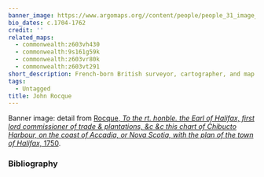```yaml
---
banner_image: https://www.argomaps.org//content/people/people_31_image_compress_100.jpg
bio_dates: c.1704-1762
credit: ''
related_maps:
  - commonwealth:z603vh430
  - commonwealth:9s161g59k
  - commonwealth:z603vr80k
  - commonwealth:z603vt291
short_description: French-born British surveyor, cartographer, and map seller
tags:
  - Untagged
title: John Rocque
---
```



<p>Banner image: detail from <a href="/maps/commonwealth:z603vt291">Rocque, </a><em><a href="/maps/commonwealth:z603vt291">To the rt. honble. the Earl of Halifax, first lord commissioner of trade &amp; plantations, &amp;c &amp;c this chart of Chibucto Harbour, on the coast of Accadia, or Nova Scotia, with the plan of the town of Halifax,</a></em><a href="/maps/commonwealth:z603vt291">&nbsp;1750</a>.</p>

### Bibliography


